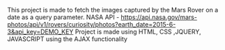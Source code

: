 This project is made to fetch the images captured by the Mars Rover on a date as a query parameter.
NASA API - https://api.nasa.gov/mars-photos/api/v1/rovers/curiosity/photos?earth_date=2015-6-3&api_key=DEMO_KEY
Project is made using HTML, CSS ,JQUERY, JAVASCRIPT using the AJAX functionality